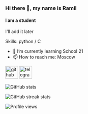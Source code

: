 ### Hi there 👋, my name is Ramil
#### I am a student
I'll add it later

Skills: python / С

- 🌱 I’m currently learning School 21 
- 📫 How to reach me: Moscow 


[<img src='https://cdn.jsdelivr.net/npm/simple-icons@3.0.1/icons/github.svg' alt='github' height='40'>](https://github.com/atweek)  [<img src='https://cdn.jsdelivr.net/npm/simple-icons@3.0.1/icons/telegram.svg' alt='telegram' height='40'>](https://t.me/RamilSul)  

![GitHub stats](https://github-readme-stats.vercel.app/api?username=atweek&show_icons=true)  

![GitHub streak stats](https://github-readme-streak-stats.herokuapp.com/?user=atweek)  

![Profile views](https://gpvc.arturio.dev/atweek)  
